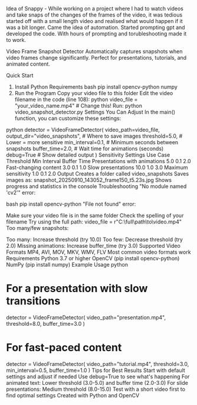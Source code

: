 Idea of Snappy - While working on a project where I had to watch videos and take snaps of the changes of the frames of the video, it was tedious started off with a small length video and realised what would happen if it was a bit longer. Came the idea of automation. Started prompting gpt and developed the code. With hours of prompting and torubleshooting made it to work.


Video Frame Snapshot Detector
Automatically captures snapshots when video frames change significantly. Perfect for presentations, tutorials, and animated content.

Quick Start
1. Install Python Requirements
bash
pip install opencv-python numpy
2. Run the Program
Copy your video file to this folder
Edit the video filename in the code (line 108):
python
   video_file = "your_video_name.mp4"  # Change this!
Run: python video_snapshot_detector.py
Settings You Can Adjust
In the main() function, you can customize these settings:

python
detector = VideoFrameDetector(
    video_path=video_file,
    output_dir="video_snapshots",    # Where to save images
    threshold=5.0,                   # Lower = more sensitive
    min_interval=0.1,                # Minimum seconds between snapshots
    buffer_time=2.0,                 # Wait time for animations (seconds)
    debug=True                       # Show detailed output
)
Sensitivity Settings
Use Case	Threshold	Min Interval	Buffer Time
Presentations with animations	5.0	0.1	2.0
Fast-changing content	3.0	0.1	1.0
Slow presentations	10.0	1.0	3.0
Maximum sensitivity	1.0	0.1	2.0
Output
Creates a folder called video_snapshots
Saves images as: snapshot_20250910_143052_frame150_t5.23s.jpg
Shows progress and statistics in the console
Troubleshooting
"No module named 'cv2'" error:

bash
pip install opencv-python
"File not found" error:

Make sure your video file is in the same folder
Check the spelling of your filename
Try using the full path: video_file = r"C:\full\path\to\video.mp4"
Too many/few snapshots:

Too many: Increase threshold (try 10.0)
Too few: Decrease threshold (try 2.0)
Missing animations: Increase buffer_time (try 3.0)
Supported Video Formats
MP4, AVI, MOV, MKV, WMV, FLV
Most common video formats work
Requirements
Python 3.7 or higher
OpenCV (pip install opencv-python)
NumPy (pip install numpy)
Example Usage
python
# For a presentation with slow transitions
detector = VideoFrameDetector(
    video_path="presentation.mp4",
    threshold=8.0,
    buffer_time=3.0
)

# For fast-paced content
detector = VideoFrameDetector(
    video_path="tutorial.mp4", 
    threshold=3.0,
    min_interval=0.5,
    buffer_time=1.0
)
Tips for Best Results
Start with default settings and adjust if needed
Use debug=True to see what's happening
For animated text: Lower threshold (3.0-5.0) and buffer time (2.0-3.0)
For slide presentations: Medium threshold (8.0-15.0)
Test with a short video first to find optimal settings
Created with Python and OpenCV

